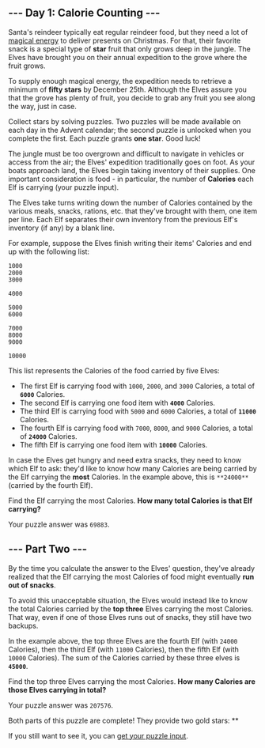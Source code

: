 \--- Day 1: Calorie Counting ---
--------------------------------

Santa's reindeer typically eat regular reindeer food, but they need a lot of [magical energy](..//2018/day/25) to deliver presents on Christmas. For that, their favorite snack is a special type of **star** fruit that only grows deep in the jungle. The Elves have brought you on their annual expedition to the grove where the fruit grows.

To supply enough magical energy, the expedition needs to retrieve a minimum of **fifty stars** by December 25th. Although the Elves assure you that the grove has plenty of fruit, you decide to grab any fruit you see along the way, just in case.

Collect stars by solving puzzles. Two puzzles will be made available on each day in the Advent calendar; the second puzzle is unlocked when you complete the first. Each puzzle grants **one star**. Good luck!

The jungle must be too overgrown and difficult to navigate in vehicles or access from the air; the Elves' expedition traditionally goes on foot. As your boats approach land, the Elves begin taking inventory of their supplies. One important consideration is food - in particular, the number of **Calories** each Elf is carrying (your puzzle input).

The Elves take turns writing down the number of Calories contained by the various meals, snacks, rations, etc. that they've brought with them, one item per line. Each Elf separates their own inventory from the previous Elf's inventory (if any) by a blank line.

For example, suppose the Elves finish writing their items' Calories and end up with the following list:

    1000
    2000
    3000

    4000

    5000
    6000

    7000
    8000
    9000

    10000


This list represents the Calories of the food carried by five Elves:

*   The first Elf is carrying food with `1000`, `2000`, and `3000` Calories, a total of **`6000`** Calories.
*   The second Elf is carrying one food item with **`4000`** Calories.
*   The third Elf is carrying food with `5000` and `6000` Calories, a total of **`11000`** Calories.
*   The fourth Elf is carrying food with `7000`, `8000`, and `9000` Calories, a total of **`24000`** Calories.
*   The fifth Elf is carrying one food item with **`10000`** Calories.

In case the Elves get hungry and need extra snacks, they need to know which Elf to ask: they'd like to know how many Calories are being carried by the Elf carrying the **most** Calories. In the example above, this is `**24000**` (carried by the fourth Elf).

Find the Elf carrying the most Calories. **How many total Calories is that Elf carrying?**

Your puzzle answer was `69883`.

\--- Part Two ---
-----------------

By the time you calculate the answer to the Elves' question, they've already realized that the Elf carrying the most Calories of food might eventually **run out of snacks**.

To avoid this unacceptable situation, the Elves would instead like to know the total Calories carried by the **top three** Elves carrying the most Calories. That way, even if one of those Elves runs out of snacks, they still have two backups.

In the example above, the top three Elves are the fourth Elf (with `24000` Calories), then the third Elf (with `11000` Calories), then the fifth Elf (with `10000` Calories). The sum of the Calories carried by these three elves is **`45000`**.

Find the top three Elves carrying the most Calories. **How many Calories are those Elves carrying in total?**

Your puzzle answer was `207576`.

Both parts of this puzzle are complete! They provide two gold stars: \*\*

If you still want to see it, you can [get your puzzle input](../1/input).
